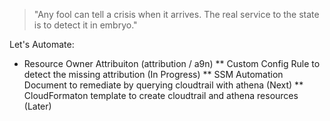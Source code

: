 > "Any fool can tell a crisis when it arrives. The real service to the state is to detect it in embryo."

Let's Automate:
* Resource Owner Attribuiton (attribution / a9n)
** Custom Config Rule to detect the missing attribution (In Progress)
** SSM Automation Document to remediate by querying cloudtrail with athena (Next)
** CloudFormaton template to create cloudtrail and athena resources (Later) 

